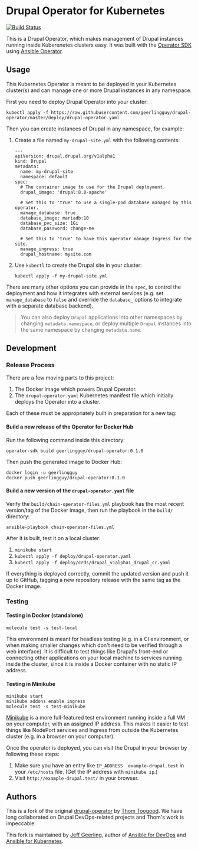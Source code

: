 # Drupal Operator for Kubernetes

[![Build Status](https://travis-ci.com/geerlingguy/drupal-operator.svg?branch=master)](https://travis-ci.com/geerlingguy/drupal-operator)

This is a Drupal Operator, which makes management of Drupal instances running inside Kuberenetes clusters easy. It was built with the [Operator SDK](https://github.com/operator-framework/operator-sdk) using [Ansible Operator](https://www.ansible.com/blog/ansible-operator).

## Usage

This Kubernetes Operator is meant to be deployed in your Kubernetes cluster(s) and can manage one or more Drupal instances in any namespace.

First you need to deploy Drupal Operator into your cluster:

    kubectl apply -f https://raw.githubusercontent.com/geerlingguy/drupal-operator/master/deploy/drupal-operator.yaml

Then you can create instances of Drupal in any namespace, for example:

  1. Create a file named `my-drupal-site.yml` with the following contents:

     ```
     ---
     apiVersion: drupal.drupal.org/v1alpha1
     kind: Drupal
     metadata:
       name: my-drupal-site
       namespace: default
     spec:
       # The container image to use for the Drupal deployment.
       drupal_image: 'drupal:8.8-apache'

       # Set this to 'true' to use a single-pod database managed by this operator.
       manage_database: true
       database_image: mariadb:10
       database_pvc_size: 1Gi
       database_password: change-me
       
       # Set this to 'true' to have this operator manage Ingress for the site.
       manage_ingress: true
       drupal_hostname: mysite.com
     ```

  2. Use `kubectl` to create the Drupal site in your cluster:

     ```
     kubectl apply -f my-drupal-site.yml
     ```

There are many other options you can provide in the `spec`, to control the deployment and how it integrates with external services (e.g. set `manage_database` to `false` and override the `database_` options to integrate with a separate database backend).

> You can also deploy `Drupal` applications into other namespaces by changing `metadata.namespace`, or deploy multiple `Drupal` instances into the same namespace by changing `metadata.name`.

## Development

### Release Process

There are a few moving parts to this project:

  1. The Docker image which powers Drupal Operator.
  2. The `drupal-operator.yaml` Kubernetes manifest file which initially deploys the Operator into a cluster.

Each of these must be appropriately built in preparation for a new tag:

#### Build a new release of the Operator for Docker Hub

Run the following command inside this directory:

    operator-sdk build geerlingguy/drupal-operator:0.1.0

Then push the generated image to Docker Hub:

    docker login -u geerlingguy
    docker push geerlingguy/drupal-operator:0.1.0

#### Build a new version of the `drupal-operator.yaml` file

Verify the `build/chain-operator-files.yml` playbook has the most recent version/tag of the Docker image, then run the playbook in the `build/` directory:

    ansible-playbook chain-operator-files.yml

After it is built, test it on a local cluster:

  1. `minikube start`
  2. `kubectl apply -f deploy/drupal-operator.yaml`
  3. `kubectl apply -f deploy/crds/drupal_v1alpha1_drupal_cr.yaml`

If everything is deployed correctly, commit the updated version and push it up to GitHub, tagging a new repository release with the same tag as the Docker image.

### Testing

#### Testing in Docker (standalone)

    molecule test -s test-local

This environment is meant for headless testing (e.g. in a CI environment, or when making smaller changes which don't need to be verified through a web interface). It is difficult to test things like Drupal's front-end or connecting other applications on your local machine to services running inside the cluster, since it is inside a Docker container with no static IP address.

#### Testing in Minikube

    minikube start
    minikube addons enable ingress
    molecule test -s test-minikube

[Minikube](https://kubernetes.io/docs/tasks/tools/install-minikube/) is a more full-featured test environment running inside a full VM on your computer, with an assigned IP address. This makes it easier to test things like NodePort services and Ingress from outside the Kubernetes cluster (e.g. in a browser on your computer).

Once the operator is deployed, you can visit the Drupal in your browser by following these steps:

  1. Make sure you have an entry like `IP_ADDRESS  example-drupal.test` in your `/etc/hosts` file. (Get the IP address with `minikube ip`.)
  2. Visit `http://example-drupal.test/` in your browser.

## Authors

This is a fork of the original [drupal-operator](https://github.com/thom8/drupal-operator/) by [Thom Toogood](https://github.com/thom8). We have long collaborated on Drupal DevOps-related projects and Thom's work is impeccable.

This fork is maintained by [Jeff Geerling](https://www.jeffgeerling.com), author of [Ansible for DevOps](https://www.ansiblefordevops.com) and [Ansible for Kubernetes](https://www.ansibleforkubernetes.com).
